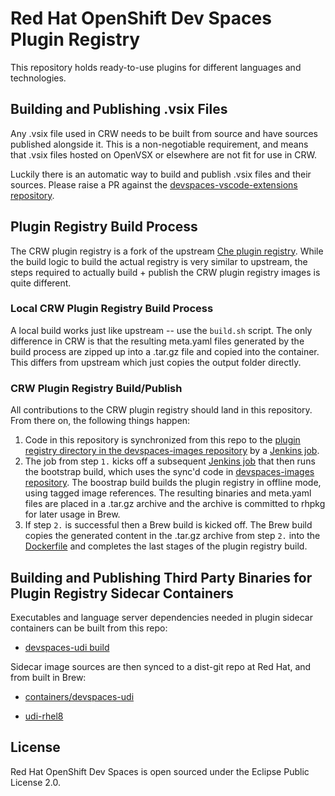 # Red Hat OpenShift Dev Spaces Plugin Registry

This repository holds ready-to-use plugins for different languages and technologies. 

## Building and Publishing .vsix Files

Any .vsix file used in CRW needs to be built from source and have sources published alongside it. This is a non-negotiable requirement, and means that .vsix files hosted on OpenVSX or elsewhere are not fit for use in CRW.

Luckily there is an automatic way to build and publish .vsix files and their sources. Please raise a PR against the [devspaces-vscode-extensions repository](https://github.com/redhat-developer/devspaces-vscode-extensions).

## Plugin Registry Build Process
The CRW plugin registry is a fork of the upstream [Che plugin registry](https://github.com/eclipse-che/che-plugin-registry). While the build logic to build the actual registry is very similar to upstream, the steps required to actually build + publish the CRW plugin registry images is quite different.

### Local CRW Plugin Registry Build Process
A local build works just like upstream -- use the `build.sh` script. The only difference in CRW is that the resulting meta.yaml files generated by the build process are zipped up into a .tar.gz file and copied into the container. This differs from upstream which just copies the output folder directly.

### CRW Plugin Registry Build/Publish
All contributions to the CRW plugin registry should land in this repository. From there on, the following things happen:
1. Code in this repository is synchronized from this repo to the [plugin registry directory in the devspaces-images repository](https://github.com/redhat-developer/devspaces-images/tree/devspaces-3-rhel-8/devspaces-pluginregistry) by a [Jenkins job](https://main-jenkins-csb-crwqe.apps.ocp-c1.prod.psi.redhat.com/job/CRW_CI/job/devspaces-pluginregistry_2.x).
2. The job from step `1.` kicks off a subsequent [Jenkins job](https://main-jenkins-csb-crwqe.apps.ocp-c1.prod.psi.redhat.com/job/CRW_CI/job/sync-to-downstream_2.x) that then runs the bootstrap build, which uses the sync'd code in [devspaces-images repository](https://github.com/redhat-developer/devspaces-images/tree/devspaces-3-rhel-8/devspaces-pluginregistry). The boostrap build builds the plugin registry in offline mode, using tagged image references. The resulting binaries and meta.yaml files are placed in a .tar.gz archive and the archive is committed to rhpkg for later usage in Brew.
3. If step `2.` is successful then a Brew build is kicked off. The Brew build copies the generated content in the .tar.gz archive from step `2.` into the [Dockerfile](https://github.com/redhat-developer/devspaces/blob/devspaces-3-rhel-8/dependencies/che-plugin-registry/build/dockerfiles/Dockerfile) and completes the last stages of the plugin registry build.

## Building and Publishing Third Party Binaries for Plugin Registry Sidecar Containers

Executables and language server dependencies needed in plugin sidecar containers can be built from this repo:

* [devspaces-udi build](https://github.com/redhat-developer/devspaces-images/blob/devspaces-3-rhel-8/devspaces-udi/build) 

Sidecar image sources are then synced to a dist-git repo at Red Hat, and from built in Brew:

* [containers/devspaces-udi](http://pkgs.devel.redhat.com/cgit/containers/devspaces-udi/tree/sources?h=devspaces-3-rhel-8)

* [udi-rhel8](https://quay.io/repository/devspaces/udi-rhel8?tag=latest&tab=tags)

## License

Red Hat OpenShift Dev Spaces is open sourced under the Eclipse Public License 2.0.

